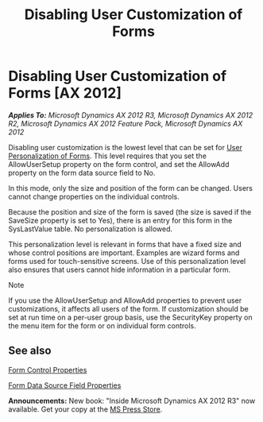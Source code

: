 ﻿---
title: Disabling User Customization of Forms
TOCTitle: Disabling User Customization of Forms
ms:assetid: 847e97c1-d9de-4752-b1a9-967f405e195b
ms:mtpsurl: https://msdn.microsoft.com/en-us/library/Aa676961(v=AX.60)
ms:contentKeyID: 35246165
ms.date: 05/18/2015
mtps_version: v=AX.60
---

# Disabling User Customization of Forms [AX 2012]


_**Applies To:** Microsoft Dynamics AX 2012 R3, Microsoft Dynamics AX 2012 R2, Microsoft Dynamics AX 2012 Feature Pack, Microsoft Dynamics AX 2012_

Disabling user customization is the lowest level that can be set for [User Personalization of Forms](user-personalization-of-forms.md). This level requires that you set the AllowUserSetup property on the form control, and set the AllowAdd property on the form data source field to No.

In this mode, only the size and position of the form can be changed. Users cannot change properties on the individual controls.

Because the position and size of the form is saved (the size is saved if the SaveSize property is set to Yes), there is an entry for this form in the SysLastValue table. No personalization is allowed.

This personalization level is relevant in forms that have a fixed size and whose control positions are important. Examples are wizard forms and forms used for touch-sensitive screens. Use of this personalization level also ensures that users cannot hide information in a particular form.


> [!NOTE]
> <P>If you use the AllowUserSetup and AllowAdd properties to prevent user customizations, it affects all users of the form. If customization should be set at run time on a per-user group basis, use the SecurityKey property on the menu item for the form or on individual form controls.</P>



## See also

[Form Control Properties](form-control-properties.md)

[Form Data Source Field Properties](form-data-source-field-properties.md)

  
**Announcements:** New book: "Inside Microsoft Dynamics AX 2012 R3" now available. Get your copy at the [MS Press Store](https://www.microsoftpressstore.com/store/inside-microsoft-dynamics-ax-2012-r3-9780735685109).

